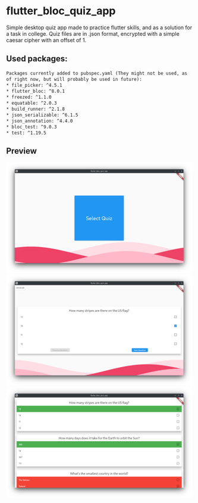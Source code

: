 # flutter_bloc_quiz_app

Simple desktop quiz app made to practice flutter skills, and as a solution for a task in college.
Quiz files are in .json format, encrypted with a simple caesar cipher with an offset of 1.

## Used packages: 
    Packages currently added to pubspec.yaml (They might not be used, as of right now, but will probably be used in future):
    * file_picker: ^4.5.1
    * flutter_bloc: ^8.0.1
    * freezed: ^1.1.0
    * equatable: ^2.0.3
    * build_runner: ^2.1.8
    * json_serializable: ^6.1.5
    * json_annotation: ^4.4.0
    * bloc_test: ^9.0.3
    * test: ^1.19.5

## Preview
<img src="screenshots/quiz_selection.png" width="500">
<img src="screenshots/quiz_details.png" width="500">
<img src="screenshots/quiz_score.png" width="500">
